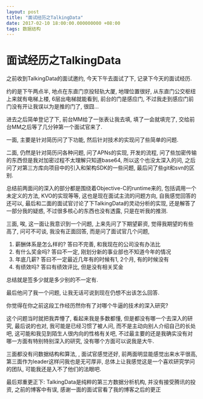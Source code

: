 ```yaml
---
layout: post
title: "面试经历之TalkingData"
date: 2017-02-10 18:00:00.000000000 +08:00
tags: 数据结构
---
```


# 面试经历之TalkingData

之前收到TalkingData的面试邀约, 今天下午去面试了下, 记录下今天的面试经历. 

约的是下午两点半, 地点在东直门京投轻轨大厦, 地理位置很好, 从东直门公交枢纽上来就有电梯上楼, 6层出电梯就能看到, 前台的门是感应门, 不过我走到感应门前门没有开让我误以为是推的门了, 很囧...

进去之后简单登记了下, 前台MM给了一张表让我去填, 填了一会就填完了, 交给前台MM之后等了几分钟第一个面试官来了.

一面, 主要是针对简历问了下功能, 然后针对技术的实现问了些简单的问题.

二面, 仍然是针对简历问各种问题, 问了APNs的实现, 开发的流程, 问了些加密传输的东西但是我对加密过程不太理解只知道base64, 所以这个也没太深入的问, 之后问了对第三方库向项目中的引入和架构SDK的一些问题, 最后问了些git和svn的区别.

总结前两面问的深入的部分都是围绕着Objective-C的runtime来的, 包括调用一个未定义的方法, KVO的实现等等, 这也是现在面试主流的问题方向, 自我感觉回答的还可以, 最后和二面的面试官讨论了下TalkingData的灵动分析的实现, 还是解答了一部分我的疑惑, 不过很多核心的东西也没有透露, 只是在听我的推测.

三面, 唉, 这一面让我意识到一个问题, 上来先问了下期望薪资, 觉得我期望的有些高了, 问可不可谈, 我没有正面回答, 而是问了面试官几个问题,

1. 薪酬体系是怎么样的? 答曰不完善, 和我现在的公司没有办法比
2. 有什么奖金吗? 答曰不一定, 刚划分新的事业部也不知道今年的情况
3. 年底几薪? 答曰不一定最近几年有的时候有1, 2个月, 有的时候没有
4. 有绩效吗? 答曰有绩效评比, 但是没有相关奖金

总结就是签多少就是多少别的不一定有.

最后他问了我一个问题, 让我无话可说到现在仍想不出该怎么回答.

你觉得在你之前这段工作经历然你有了对哪个牛逼的技术的深入研究?

这个问题当时就把我弄懵了, 看起来我是多数都懂, 但是都没有哪一个去深入的研究, 最后说的也对, 我可能是已经习惯了被人问, 而不是主动向别人介绍自己的长处吧, 这可能和我见到陌生人很内向的性格有关吧, 不过最主要的还是我确实没有对哪一方面有特别特别深入的研究, 没有哪个方面可以说我是大牛.

三面都没有问数据结构和算法, , 面试官感觉还好, 前两面明显能感觉出来水平很高, 第三面作为leader这样问我也是无可厚非, 总体上让我感觉这是一个喜欢研究学问的团队, 可能我还是入不了他们的法眼吧.

最后郑重更正下: TalkingData是纯粹的第三方数据分析机构, 并没有接受腾讯的投资, 之前的博客中有误, 感谢一面的面试官看了我的博客之后的更正